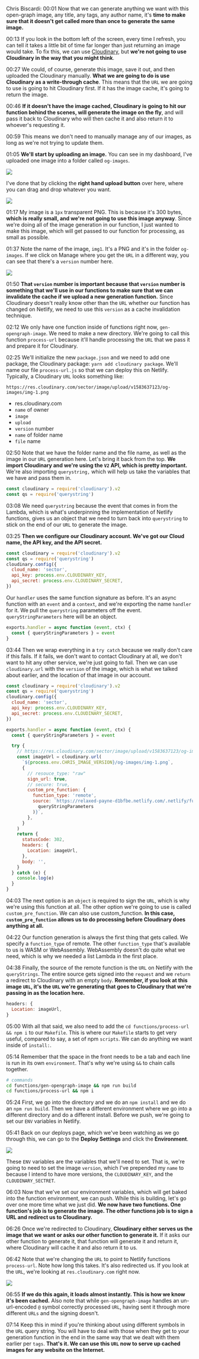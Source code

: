 Chris Biscardi: 00:01 Now that we can generate anything we want with this open-graph image, any title, any tags, any author name, it's **time to make sure that it doesn't get called more than once to generate the same image.**

00:13 If you look in the bottom left of the screen, every time I refresh, you can tell it takes a little bit of time far longer than just returning an image would take. To fix this, we can use [Cloudinary](https://cloudinary.com), but **we're not going to use Cloudinary in the way that you might think**.

00:27 We could, of course, generate this image, save it out, and then uploaded the Cloudinary manually. **What we are going to do is use Cloudinary as a write-through cache**. This means that the `URL` we are going to use is going to hit Cloudinary first. If it has the image cache, it's going to return the image.

00:46 **If it doesn't have the image cached, Cloudinary is going to hit our function behind the scenes, will generate the image on the fly**, and will pass it back to Cloudinary who will then cache it and also return it to whoever's requesting it.

00:59 This means we don't need to manually manage any of our images, as long as we're not trying to update them.

01:05 **We'll start by uploading an image.** You can see in my dashboard, I've uploaded one image into a folder called `og-images`.

![](../images/10-images/10-cloudinary.png)

I've done that by clicking the **right hand upload button** over here, where you can drag and drop whatever you want.

![](../images/10-images/10-upload.png)

01:17 My image is a `1px` transparent PNG. This is because it's 300 bytes, **which is really small, and we're not going to use this image anyway**. Since we're doing all of the image generation in our function, I just wanted to make this image, which will get passed to our function for processing, as small as possible.

01:37 Note the name of the image, `img1`. It's a PNG and it's in the folder `og-images`. If we click on Manage where you get the `URL` in a different way, you can see that there's a `version` number here.

![](../images/10-images/10-dashboard.png)

01:50 **That `version` number is important because that `version` number is something that we'll use in our functions to make sure that we can invalidate the cache if we upload a new generation function.** Since Cloudinary doesn't really know other than the `URL` whether our function has changed on Netlify, we need to use this `version` as a cache invalidation technique.

02:12 We only have one function inside of functions right now, `gen-opengraph-image`. We need to make a new directory. We're going to call this function `process-url` because it'll handle processing the `URL` that we pass it and prepare it for Cloudinary.

02:25 We'll initialize the new `package.json` and we need to add one package, the Cloudinary package: `yarn add cloudinary package`. We'll name our file `process-url.js` so that we can deploy this on Netlify. Typically, a Cloudinary `URL` looks something like:

```
https://res.cloudinary.com/sector/image/upload/v1583637123/og-images/img-1.png
```

- res.cloudinary.com
- `name` of owner
- `image`
- `upload`
- `version` number
- `name` of folder name
- `file` name

02:50 Note that we have the folder name and the file name, as well as the image in our `URL` generation here. Let's bring it back from the top. **We import Cloudinary and we're using the `V2` API, which is pretty important.** We're also importing `querystring,` which will help us take the variables that we have and pass them in.

```js
const cloudinary = require('cloudinary').v2
const qs = require('querystring')
```

03:08 We need `querystring` because the event that comes in from the Lambda, which is what's underpinning the implementation of Netlify functions, gives us an object that we need to turn back into `querystring` to stick on the end of our `URL` to generate the image.

03:25 **Then we configure our Cloudinary account. We've got our Cloud name, the API key, and the API secret.**

```js
const cloudinary = require('cloudinary').v2
const qs = require('querystring')
cloudinary.config({
  cloud_name: 'sector',
  api_key: process.env.CLOUDINARY_KEY,
  api_secret: process.env.CLOUDINARY_SECRET,
})
```

Our `handler` uses the same function signature as before. It's an async function with an `event` and a `context`, and we're exporting the name `handler` for it. We pull the `querystring` parameters off the event. `queryStringParameters` here will be an object.

```js
exports.handler = async function (event, ctx) {
  const { queryStringParameters } = event
}
```

03:44 Then we wrap everything in a `try catch` because we really don't care if this fails. If it fails, we don't want to contact Cloudinary at all, we don't want to hit any other service, we're just going to fail. Then we can use `cloudinary.url` with the `version` of the image, which is what we talked about earlier, and the location of that image in our account.

```js
const cloudinary = require('cloudinary').v2
const qs = require('querystring')
cloudinary.config({
  cloud_name: 'sector',
  api_key: process.env.CLOUDINARY_KEY,
  api_secret: process.env.CLOUDINARY_SECRET,
})

exports.handler = async function (event, ctx) {
  const { queryStringParameters } = event

  try {
    // https://res.cloudinary.com/sector/image/upload/v1583637123/og-images/img-1.png
    const imageUrl = cloudinary.url(
      `${process.env.CHRIS_IMAGE_VERSION}/og-images/img-1.png`,
      {
        // resouce_type: "raw"
        sign_url: true,
        // secure: true,
        custom_pre_function: {
          function_type: 'remote',
          source: `https://relaxed-payne-d1bfbe.netlify.com/.netlify/functions/gen-opengraph-image?${qs.stringify(
            queryStringParameters
          )}`,
        },
      }
    )
    return {
      statusCode: 302,
      headers: {
        Location: imageUrl,
      },
      body: '',
    }
  } catch (e) {
    console.log(e)
  }
}
```

04:03 The next option is an `object` is required to sign the `URL`, which is why we're using this function at all. The other option we're going to use is called `custom_pre_function`. We can also use custom_function. **In this case, `custom_pre_function` allows us to do processing before Cloudinary does anything at all.**

04:22 Our function generation is always the first thing that gets called. We specify a `function_type` of remote. The other `function_type` that's available to us is WASM or WebAssembly. WebAssembly doesn't do quite what we need, which is why we needed a list Lambda in the first place.

04:38 Finally, the source of the remote function is the `URL` on Netlify with the `queryStrings`. The entire source gets signed into the `request` and we `return` a redirect to Cloudinary with an empty `body`. **Remember, if you look at this image `URL`, it's the `URL` we're generating that goes to Cloudinary that we're passing in as the location here.**

```js
headers: {
  Location: imageUrl,
}
```

05:00 With all that said, we also need to add the `cd functions/process-url && npm i` to our `Makefile`. This is where our `Makefile` starts to get very useful, compared to say, a set of npm `scripts`. We can do anything we want inside of `install:`.

05:14 Remember that the space in the front needs to be a tab and each line is run in its own `environment`. That's why we're using `&&` to chain calls together.

```bash
# commands
cd functions/gen-opengraph-image && npm run build
cd functions/process-url && npm i
```

05:24 First, we go into the directory and we do an `npm install` and we do an `npm run build`. Then we have a different environment where we go into a different directory and do a different install. Before we push, we're going to set our `ENV` variables in Netlify.

05:41 Back on our deploys page, which we've been watching as we go through this, we can go to the **Deploy Settings** and click the **Environment**.

![](../images/10-images/10-env.png)

These `ENV` variables are the variables that we'll need to set. That is, we're going to need to set the image `version`, which I've prepended my `name` to because I intend to have more versions, the `CLOUDINARY_KEY`, and the `CLOUDINARY_SECTRET`.

06:03 Now that we've set our environment variables, which will get baked into the function environment, we can push. While this is building, let's go over one more time what we just did. **We now have two functions. One function's job is to generate the image. The other functions job is to sign a URL and redirect us to Cloudinary.**

06:26 Once we're redirected to Cloudinary, **Cloudinary either serves us the image that we want or asks our other function to generate it.** If it asks our other function to generate it, that function will generate it and return it, where Cloudinary will cache it and also return it to us.

06:42 Note that we're changing the `URL` to point to Netlify functions `process-url`. Note how long this takes. It's also redirected us. If you look at the `URL`, we're looking at `res.cloudinary.com` right now.

![](../images/10-images/10-image-url.png)

06:55 **If we do this again, it loads almost instantly. This is how we know it's been cached.** Also note that while `gen-opengraph-image` handles an un-url-encoded `@` symbol correctly processed `URL`, having sent it through more different `URLs` and the signing doesn't.

07:14 Keep this in mind if you're thinking about using different symbols in the `URL` query string. You will have to deal with those when they get to your generation function in the end in the same way that we dealt with them earlier per `tags`. **That's it. We can use this `URL` now to serve up cached images for any website on the Internet.**
